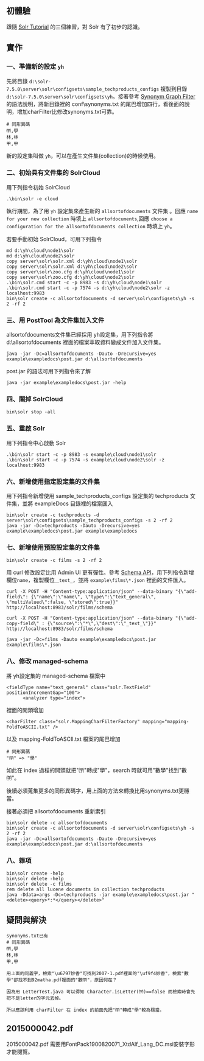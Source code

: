 ## 初體驗
跟隨 [Solr Tutorial](http://lucene.apache.org/solr/guide/7_5/solr-tutorial.html) 的三個練習，對 Solr 有了初步的認識。

## 實作
### 一、準備新的設定 `yh`
先將目錄 `d:\solr-7.5.0\server\solr\configsets\sample_techproducts_configs` 複製到目錄 `d:\solr-7.5.0\server\solr\configsets\yh`。接著參考 [Synonym Graph Filter](http://lucene.apache.org/solr/guide/7_5/filter-descriptions.html#filter-descriptions) 的語法說明，將新目錄裡的 conf\synonyms.txt 的尾巴增加四行，看後面的說明，增加charFilter比修改synonyms.txt可靠。
```
# 同形異碼
㈻,學
林,林
㆙,甲
```
新的設定集叫做 `yh`，可以在產生文件集(collection)的時候使用。
### 二、初始具有文件集的 SolrCloud
用下列指令初始 SolrCloud
```
.\bin\solr -e cloud
```
執行期間，為了用 `yh` 設定集來產生新的 `allsortofdocuments` 文件集 。回應 `name for your new collection` 時填上 `allsortofdocuments`,回應 `choose a configuration for the allsortofdocuments collection` 時填上 `yh`。

若要手動初始 SolrCloud，可用下列指令
```
md d:\yh\cloud\node1\solr
md d:\yh\cloud\node2\solr
copy server\solr\solr.xml d:\yh\cloud\node1\solr
copy server\solr\solr.xml d:\yh\cloud\node2\solr
copy server\solr\zoo.cfg d:\yh\cloud\node1\solr
copy server\solr\zoo.cfg d:\yh\cloud\node2\solr
.\bin\solr.cmd start -c -p 8983 -s d:\yh\cloud\node1\solr
.\bin\solr.cmd start -c -p 7574 -s d:\yh\cloud\node2\solr -z localhost:9983
bin\solr create -c allsortofdocuments -d server\solr\configsets\yh -s 2 -rf 2
```


### 三、用 PostTool 為文件集加入文件
allsortofdocuments文件集已經採用 yh設定集，用下列指令將 d:\allsortofdocuments 裡面的檔案萃取資料變成文件加入文件集。
```
java -jar -Dc=allsortofdocuments -Dauto -Drecursive=yes example\exampledocs\post.jar d:\allsortofdocuments
```
post.jar 的語法可用下列指令來了解
```
java -jar example\exampledocs\post.jar -help
```
### 四、關掉 SolrCloud

```
bin\solr stop -all
```
### 五、重啟 Solr
用下列指令中心啟動 Solr
```
.\bin\solr start -c -p 8983 -s example\cloud\node1\solr
.\bin\solr start -c -p 7574 -s example\cloud\node2\solr -z localhost:9983
```
### 六、新增使用指定設定集的文件集
用下列指令新增使用 sample_techproducts_configs 設定集的 techproducts 文件集，並將 exampleDocs 目錄裡的檔案匯入
```
bin\solr create -c techproducts -d server\solr\configsets\sample_techproducts_configs -s 2 -rf 2
java -jar -Dc=techproducts -Dauto -Drecursive=yes example\exampledocs\post.jar example\exampledocs

```
### 七、新增使用預設設定集的文件集
```
bin\solr create -c films -s 2 -rf 2
```
用 curl 修改設定比用 Admin UI 更有彈性。參考 [Schema API](http://lucene.apache.org/solr/guide/7_5/schema-api.html)，用下列指令新增欄位`name`，複製欄位`＿text_`，並將 `example\films\*.json` 裡面的文件匯入。
```
curl -X POST -H "Content-type:application/json" --data-binary "{\"add-field\": {\"name\":\"name\", \"type\":\"text_general\", \"multiValued\":false, \"stored\":true}}" http://localhost:8983/solr/films/schema

curl -X POST -H "Content-type:application/json" --data-binary "{\"add-copy-field\" : {\"source\":\"*\",\"dest\":\"_text_\"}}" http://localhost:8983/solr/films/schema

java -jar -Dc=films -Dauto example\exampledocs\post.jar example\films\*.json
```
### 八、修改 managed-schema
將 yh設定集的 managed-schema 檔案中
```
<fieldType name="text_general" class="solr.TextField" positionIncrementGap="100">
      <analyzer type="index">
```
裡面的開頭增加
```
<charFilter class="solr.MappingCharFilterFactory" mapping="mapping-FoldToASCII.txt" />
```
以及 mapping-FoldToASCII.txt 檔案的尾巴增加
```
# 同形異碼
"㈻" => "學"
```
如此在 index 過程的開頭就把"㈻"轉成"學"，search 時就可用"數學"找到"數㈻"。

後續必須蒐集更多的同形異碼字，用上面的方法來轉換比用synonyms.txt更穩當。

接著必須把 allsortofdocuments 重新索引
```
bin\solr delete -c allsortofdocuments
bin\solr create -c allsortofdocuments -d server\solr\configsets\yh -s 2 -rf 2
java -jar -Dc=allsortofdocuments -Dauto -Drecursive=yes example\exampledocs\post.jar d:\allsortofdocuments

```
### 八、雜項

```
bin\solr create -help
bin\solr delete -help
bin\solr delete -c films
rem delete all lucene documents in collection techproducts
java -Ddata=args -Dc=techproducts -jar example\exampledocs\post.jar "<delete><query>*:*</query></delete>"

```

## 疑問與解決
```
synonyms.txt已有
# 同形異碼
㈻,學
林,林
㆙,甲

用上面的同義字，檢索"\u6797妙香"可找到2007-1.pdf裡面的"\uf9f4妙香"，檢索"數學"卻找不到92matha.pdf裡面的"數㈻"，原因何在？

因為用 LetterTest.java 可以得知 Character.isLetter(㈻)==false 而檢索時會先把不是letter的字元丟掉。

所以應該利用 charFilter 在 index 的前面先把"㈻"轉成"學"較為穩當。

```
## 2015000042.pdf
2015000042.pdf 需要用FontPack1900820071_XtdAlf_Lang_DC.msi安裝字形才能閱覽。
